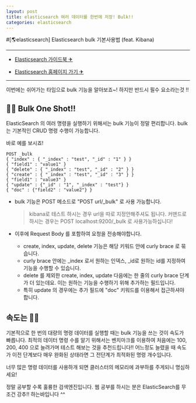 ```yaml
---
layout: post
title: elasticsearch 여러 데이터를 한번에 저장! Bulk!!
categories: elasticsearch
---
```


#[🌎elasticsearch] Elasticsearch bulk 기본사용법 (feat. Kibana)

---

- [Elasticsearch 가이드북 ✈](https://esbook.kimjmin.net/)

- [Elasticsearch 홈페이지 가기 ✈](https://www.elastic.co/kr/what-is/elasticsearch)

---

이번에는 쉬어가는 타임으로 bulk 기능을 알아보죠~!
하지만 반드시 필수 요소라는것 !!

## 🚚🚚 Bulk One Shot!!

ElasticSearch 의 여러 명령을 실행하기 위해서는 bulk 기능이 정말 편리합니다.
bulk 는 기본적인 CRUD 명령 수행이 가능합니다.

바로 예를 보시죠!

    POST _bulk
    { "index" : { "_index" : "test", "_id" : "1" } }
    { "field1" : "value1" }
    { "delete" : { "_index" : "test", "_id" : "2" } }
    { "create" : { "_index" : "test", "_id" : "3" } }
    { "field1" : "value3" }
    { "update" : {"_id" : "1", "_index" : "test"} }
    { "doc" : {"field2" : "value2"} }

- bulk 기능은 POST 메소드로 "POST url/\_bulk" 로 사용 가능합니다.

  > kibana로 테스트 하시는 경우 url을 따로 지정안해주셔도 됩니다.
  > 커맨드로 하시는 경우는 POST localhost:9200/\_bulk 로 사용가능하십니다!

- 이후에 Request Body 를 포함하여 요청을 전송해야합니다.
  - create, index, update, delete 기능은 해당 키워드 안에 curly brace 로 묶습니다.
  - curly brace 안에는 \_index 로서 원하는 인덱스, \_id로 원하는 id를 지정하여 기능을 수행할 수 있습니다.
  - delete 를 제외한 create, index, update 다음에는 한 줄의 curly brace 단계가 더 있는데요. 이는 원하는 기능을 수행하기 위해 추가하는 필드입니다.
  - 특히 update 의 경우에는 추가 필드에 "doc" 키워드를 이용해서 접근하셔야 합니다.

## 속도는 🚀🚀

기본적으로 한 번의 대량의 명령 데이터를 실행할 때는 bulk 기능을 쓰는 것이 속도가 빠릅니다.
최적의 데이터 명령 수를 알기 위해서는 벤치마크를 이용하여 처음에는 100, 200, 400 으로 늘려가며 테스트 해보는 것을 추천드립니다!! 어느정도 늘렸을 때 속도가 이전 단계보다 매우 완화된 상태라면 그 전단계가 최적화된 명령 개수입니다.

너무 많은 명령 데이터를 사용하개 되면 클러스터의 메모리에 과부하를 주게되니 명심하세요!

정말 공부할 수록 훌륭한 검색엔진입니다. 웹 공부를 하시는 분은 ElasticSearch를 무조건 강추!! 하는바입니다 ^^

